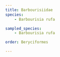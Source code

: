 ```yaml
---
title: Barbourisiidae
species:
    - Barbourisia rufa

sampled_species:
    - Barbourisia rufa

order: Beryciformes

---
```

